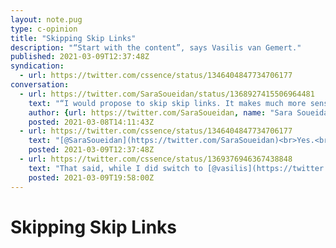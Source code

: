 ```yaml
---
layout: note.pug
type: c-opinion
title: "Skipping Skip Links"
description: "“Start with the content”, says Vasilis van Gemert."
published: 2021-03-09T12:37:48Z
syndication:
  - url: https://twitter.com/cssence/status/1346404847734706177
conversation:
  - url: https://twitter.com/SaraSoueidan/status/1368927415506964481
    text: "“I would propose to skip skip links. It makes much more sense to start each page with the content people expect on that page. And if you really need navigation […] you can add it in the footer. Which is the correct place for metadata anyway.” –[@vasilis](https://twitter.com/vasilis)<br><br>[vasilis.nl/nerd/skipping-skip-links/](https://vasilis.nl/nerd/skipping-skip-links/)"
    author: {url: https://twitter.com/SaraSoueidan, name: "Sara Soueidan"}
    posted: 2021-03-08T14:11:43Z
  - url: https://twitter.com/cssence/status/1346404847734706177
    text: "[@SaraSoueidan](https://twitter.com/SaraSoueidan)<br>Yes.<br>Also, done. 🙂<br>[cssence.com/2020/redesign-structure-and-semantics](/2020/redesign-structure-and-semantics/)"
    posted: 2021-03-09T12:37:48Z
  - url: https://twitter.com/cssence/status/1369376946367438848
    text: "That said, while I did switch to [@vasilis](https://twitter.com/vasilis)’ content-first pattern on my personal site more than a year ago, I never followed up on checking how it is perceived.<br>[twitter.com/cssence/status/1261219566266527749](https://twitter.com/cssence/status/1261219566266527749)"
    posted: 2021-03-09T19:58:00Z
---
```


# Skipping Skip Links
